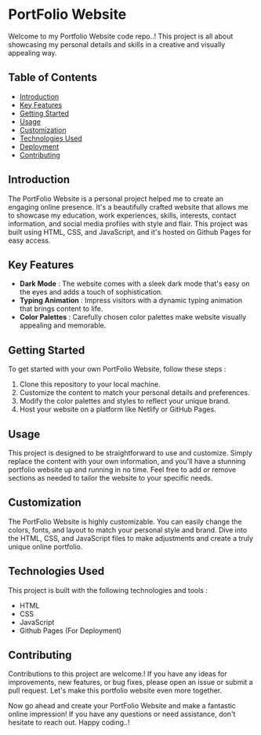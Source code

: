 # PortFolio Website

Welcome to my Portfolio Website code repo..! 
This project is all about showcasing my personal details and skills in a creative and visually appealing way.

## Table of Contents
- [Introduction](#introduction)
- [Key Features](#key-features)
- [Getting Started](#getting-started)
- [Usage](#usage)
- [Customization](#customization)
- [Technologies Used](#technologies-used)
- [Deployment](#deployment)
- [Contributing](#contributing)

## Introduction
The PortFolio Website is a personal project helped me to create an engaging online presence. It's a beautifully crafted website that allows me to showcase my education, work experiences, skills, interests, contact information, and social media profiles with style and flair. This project was built using HTML, CSS, and JavaScript, and it's hosted on Github Pages for easy access.

## Key Features
- **Dark Mode** : The website comes with a sleek dark mode that's easy on the eyes and adds a touch of sophistication.
- **Typing Animation** : Impress visitors with a dynamic typing animation that brings content to life.
- **Color Palettes** : Carefully chosen color palettes make website visually appealing and memorable.

## Getting Started
To get started with your own PortFolio Website, follow these steps :
1. Clone this repository to your local machine.
2. Customize the content to match your personal details and preferences.
3. Modify the color palettes and styles to reflect your unique brand.
4. Host your website on a platform like Netlify or GitHub Pages.

## Usage
This project is designed to be straightforward to use and customize. Simply replace the content with your own information, and you'll have a stunning portfolio website up and running in no time. Feel free to add or remove sections as needed to tailor the website to your specific needs.

## Customization
The PortFolio Website is highly customizable. You can easily change the colors, fonts, and layout to match your personal style and brand. Dive into the HTML, CSS, and JavaScript files to make adjustments and create a truly unique online portfolio.

## Technologies Used
This project is built with the following technologies and tools :
- HTML
- CSS
- JavaScript
- Github Pages (For Deployment)


## Contributing
Contributions to this project are welcome.! If you have any ideas for improvements, new features, or bug fixes, please open an issue or submit a pull request. Let's make this portfolio website even more together.

Now go ahead and create your PortFolio Website and make a fantastic online impression! If you have any questions or need assistance, don't hesitate to reach out. Happy coding..!
